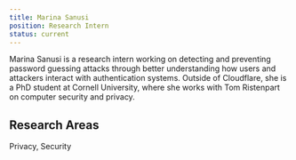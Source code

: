 ```yaml
---
title: Marina Sanusi
position: Research Intern
status: current
---
```

Marina Sanusi is a research intern working on detecting and preventing password guessing attacks through better understanding how users and attackers interact with authentication systems. Outside of Cloudflare, she is a PhD student at Cornell University, where she works with Tom Ristenpart on computer security and privacy.

## Research Areas 
Privacy, Security
